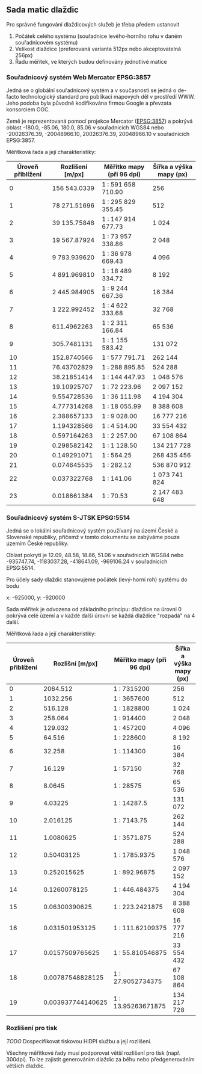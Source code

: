 ## Sada matic dlaždic

Pro správné fungování dlaždicových služeb je třeba předem ustanovit 

1. Počátek celého systému (souřadnice levého-horního rohu v daném
   souřadnicovém systému)
2. Velikost dlaždice (preferovaná varianta 512px nebo akceptovatelná 256px)
3. Řadu měřítek, ve kterých budou definovány jednotlivé matice

### Souřadnicový systém Web Mercator EPSG:3857

Jedná se o globální souřadnicový systém a v současnosti se jedná o de-facto
technologický standard pro publikaci mapových děl v prostředí WWW. Jeho podoba
byla původně kodifikována firmou Google a převzata konsorciem OGC.

Země je reprezentovaná pomocí projekce Mercator ([EPSG:3857](https://epsg.io/3857)) a pokrývá oblast -180.0, -85.06, 180.0, 85.06 v souřadnicích WGS84 nebo -20026376.39, -20048966.10, 20026376.39, 20048966.10 v souřadnicích EPSG:3857.

Měřítková řada a její charakteristiky:

| Úroveň přiblížení | Rozlišení [m/px] | Měřítko mapy (při 96 dpi) | Šířka a výška mapy (px) |
| ----------------- | --------------- | ------------------------- | ----------------------- |
| 0                 | 156 543.0339    | 1 : 591 658 710.90        | 256                     |
| 1                 | 78 271.51696    | 1 : 295 829 355.45        | 512                     |
| 2                 | 39 135.75848    | 1 : 147 914 677.73        | 1 024                   |
| 3                 | 19 567.87924    | 1 : 73 957 338.86         | 2 048                   |
| 4                 | 9 783.939620    | 1 : 36 978 669.43         | 4 096                   |
| 5                 | 4 891.969810    | 1 : 18 489 334.72         | 8 192                   |
| 6                 | 2 445.984905    | 1 : 9 244 667.36          | 16 384                  |
| 7                 | 1 222.992452    | 1 : 4 622 333.68          | 32 768                  |
| 8                 | 611.4962263     | 1 : 2 311 166.84          | 65 536                  |
| 9                 | 305.7481131     | 1 : 1 155 583.42          | 131 072                 |
| 10                | 152.8740566     | 1 : 577 791.71            | 262 144                 |
| 11                | 76.43702829     | 1 : 288 895.85            | 524 288                 |
| 12                | 38.21851414     | 1 : 144 447.93            | 1 048 576               |
| 13                | 19.10925707     | 1 : 72 223.96             | 2 097 152               |
| 14                | 9.554728536     | 1 : 36 111.98             | 4 194 304               |
| 15                | 4.777314268     | 1 : 18 055.99             | 8 388 608               |
| 16                | 2.388657133     | 1 : 9 028.00              | 16 777 216              |
| 17                | 1.194328566     | 1 : 4 514.00              | 33 554 432              |
| 18                | 0.597164263     | 1 : 2 257.00              | 67 108 864              |
| 19                | 0.298582142     | 1 : 1 128.50              | 134 217 728             |
| 20                | 0.149291071     | 1 : 564.25                | 268 435 456             |
| 21                | 0.074645535     | 1 : 282.12                | 536 870 912             |
| 22                | 0.037322768     | 1 : 141.06                | 1 073 741 824           |
| 23                | 0.018661384     | 1 : 70.53                 | 2 147 483 648           |


### Souřadnicový systém S-JTSK EPSG:5514

Jedná se o lokální souřadnicový systém používaný na území České a Slovenské
republiky, přičemž v tomto dokumentu se zabýváme pouze územím České republiky.

Oblast pokrytí je 12.09, 48.58, 18.86, 51.06 v souřadnicích WGS84 nebo
-935747.74, -1183037.28, -418641.09, -969106.24 v souřadnicích EPSG:5514.

Pro účely sady dlaždic stanovujeme počátek (levý-horní roh) systému do bodu

x: -925000, y: -920000

Sada měřítek je odvozena od základního principu: dlaždice na úrovni 0 pokrývá
celé území a v každé další úrovni se každá dlaždice "rozpadá" na 4 další.

Měřítková řada a její charakteristiky:

| Úroveň přiblížení | Rozlišní [m/px]   | Měřítko mapy (při 96 dpi) | Šířka a výška mapy (px) |
| ----------------- | ----------------- | ------------------------- | ----------------------- |
| 0                 | 2064.512          | 1 : 7315200               | 256                     |
| 1                 | 1032.256          | 1 : 3657600               | 512                     |
| 2                 | 516.128           | 1 : 1828800               | 1 024                   |
| 3                 | 258.064           | 1 : 914400                | 2 048                   |
| 4                 | 129.032           | 1 : 457200                | 4 096                   |
| 5                 | 64.516            | 1 : 228600                | 8 192                   |
| 6                 | 32.258            | 1 : 114300                | 16 384                  |
| 7                 | 16.129            | 1 : 57150                 | 32 768                  |
| 8                 | 8.0645            | 1 : 28575                 | 65 536                  |
| 9                 | 4.03225           | 1 : 14287.5               | 131 072                 |
| 10                | 2.016125          | 1 : 7143.75               | 262 144                 |
| 11                | 1.0080625         | 1 : 3571.875              | 524 288                 |
| 12                | 0.50403125        | 1 : 1785.9375             | 1 048 576               |
| 13                | 0.252015625       | 1 : 892.96875             | 2 097 152               |
| 14                | 0.1260078125      | 1 : 446.484375            | 4 194 304               |
| 15                | 0.06300390625     | 1 : 223.2421875           | 8 388 608               |
| 16                | 0.031501953125    | 1 : 111.62109375          | 16 777 216              |
| 17                | 0.0157509765625   | 1 : 55.810546875          | 33 554 432              |
| 18                | 0.00787548828125  | 1 : 27.9052734375         | 67 108 864              |
| 19                | 0.003937744140625 | 1 : 13.95263671875        | 134 217 728             |


### Rozlišení pro tisk

*TODO* Dospecifikovat tiskovou HiDPI službu a její rozlišení.

Všechny měřítkové řady musí podporovat větší rozlišení pro tisk (např. 300dpi). To lze zajistit generováním dlaždic za běhu nebo předgenerováním větších dlaždic.
